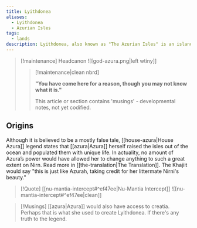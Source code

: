 ```yaml
---
title: Lyithdonea
aliases:
  - Lyithdonea
  - Azurian Isles
tags:
  - lands
description: Lyithdonea, also known as "The Azurian Isles" is an island in the Padomaic Ocean between Tamriel and Akavir and is home to a group of Chimer who worship the Daedric Prince, Azura.
---
```

> [!maintenance] Headcanon
> ![[god-azura.png|left wtiny]]
> 
> > [!maintenance|clean nbrd]
> > 
> > **"You have come here for a reason, though you may not know what it is."**
> > 
> > This article or section contains 'musings' - developmental notes, not yet codified.
## Origins
Although it is believed to be a mostly false tale, [[house-azura|House Azura]] legend states that [[azura|Azura]] herself raised the isles out of the ocean and populated them with unique life. In actuality, no amount of Azura’s power would have allowed her to change anything to such a great extent on Nirn. Read more in [[the-translation|The Translation]]. The Khajiit would say "this is just like Azurah, taking credit for her littermate Nirni's beauty."

> [!Quote] [[nu-mantia-intercept#^ef47ee|Nu-Mantia Intercept]]
> ![[nu-mantia-intercept#^ef47ee|clean]]

> [!Musings]
> [[azura|Azura]] would also have access to creatia. Perhaps that is what she used to create Lyithdonea. If there's any truth to the legend.